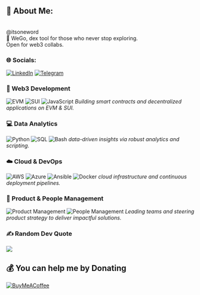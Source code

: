 ## 🐐 About Me:
<br>@itsoneword<br>👀 WeGo, dex tool for those who never stop exploring.<br>Open for web3 collabs.<br>


### 🌐 Socials:
[![LinkedIn](https://img.shields.io/badge/LinkedIn-%230077B5.svg?logo=linkedin&logoColor=white)](https://linkedin.com/in/vyacheslav-dubinin-25bb40108/) 
[![Telegram](https://img.shields.io/badge/Telegram-%2300AFF0.svg?logo=telegram&logoColor=white)](https://t.me/dy0r2)

### 🚀 Web3 Development
![EVM](https://img.shields.io/badge/EVM-627EEA?style=flat&logo=ethereum&logoColor=white) 
![SUI](https://img.shields.io/badge/SUI-1C9CEA?style=flat) 
![JavaScript](https://img.shields.io/badge/javascript-%23323330.svg?style=flat&logo=javascript&logoColor=%23F7DF1E) 
*Building smart contracts and decentralized applications on EVM & SUI.*

### 💻 Data Analytics
![Python](https://img.shields.io/badge/python-3670A0?style=flat&logo=python&logoColor=ffdd54) 
![SQL](https://img.shields.io/badge/SQL-CC2927?style=flat&logo=mysql&logoColor=white) 
![Bash](https://img.shields.io/badge/Bash-4EAA25?style=flat&logo=gnu-bash&logoColor=white) 
*data-driven insights via robust analytics and scripting.*

### ☁️ Cloud & DevOps
![AWS](https://img.shields.io/badge/AWS-%23FF9900.svg?style=flat&logo=amazon-aws&logoColor=white) 
![Azure](https://img.shields.io/badge/azure-%230072C6.svg?style=flat&logo=azure-devops&logoColor=white) 
![Ansible](https://img.shields.io/badge/ansible-%231A1918.svg?style=flat&logo=ansible&logoColor=white) 
![Docker](https://img.shields.io/badge/docker-%230db7ed.svg?style=flat&logo=docker&logoColor=white) 
*cloud infrastructure and continuous deployment pipelines.*

### 🤝 Product & People Management
![Product Management](https://img.shields.io/badge/Product%20Management-007ACC?style=flat) 
![People Management](https://img.shields.io/badge/People%20Management-FFC107?style=flat) 
*Leading teams and steering product strategy to deliver impactful solutions.*

### ✍️ Random Dev Quote
![](https://quotes-github-readme.vercel.app/api?type=horizontal&theme=dark)


  ## 💰 You can help me by Donating
  [![BuyMeACoffee](https://img.shields.io/badge/Buy%20Me%20a%20Coffee-ffdd00?style=for-the-badge&logo=buy-me-a-coffee&logoColor=black)](https://buymeacoffee.com/itsoneword) 

  
<!-- Proudly created with GPRM ( https://gprm.itsvg.in ) -->

